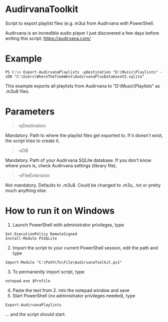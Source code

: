 # AudirvanaToolkit
Script to export playlist files (e.g. m3u) from Audirvana with PowerShell.

Audirvana is an incredible audio player I just discovered a few days before writing this script: https://audirvana.com/

# Example
```
PS C:\> Export-AudirvanaPlaylists -pDestination "D:\Music\Playlists" -sDB "C:\Users\WhereTheTimeWent\AudirvanaPlusDatabaseV2.sqlite"
```
This example exports all playlists from Audirvana to "D:\Music\Playlists" as .m3u8 files.

# Parameters
> -pDestination

Mandatory. Path to where the playlist files get exported to. If it doesn't exist, the script tries to create it.

> -sDB

Mandatory. Path of your Audirvana SQLite database. If you don't know where yours is, check Audirvana settings (library file).

> -sFileExtension

Not mandatory. Defaults to .m3u8. Could be changed to .m3u, .txt or pretty much anything else.

# How to run it on Windows

1. Launch PowerShell with administrator privileges, type 
```
Set-ExecutionPolicy RemoteSigned
Install-Module PSSQLite
```
2. Import the script to your current PowerShell session, edit the path and type
```
Import-Module "C:\Path\To\File\AudirvanaToolkit.ps1"
```
3. To permanently import script, type
```
notepad.exe $Profile
```
4. Paste the text from 2. into the notepad window and save
5. Start PowerShell (no administrator privileges needed), type
```
Export-AudirvanaPlaylists
```
... and the script should start.
